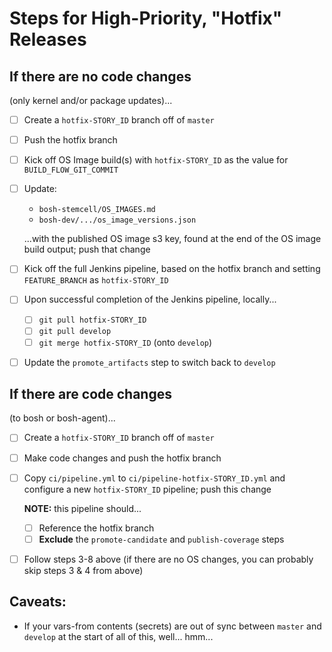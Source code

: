 # Steps for High-Priority, "Hotfix" Releases

## If there are no code changes

(only kernel and/or package updates)...

- [ ] Create a `hotfix-STORY_ID` branch off of `master`
- [ ] Push the hotfix branch
- [ ] Kick off OS Image build(s) with `hotfix-STORY_ID` as the
  value for `BUILD_FLOW_GIT_COMMIT`
- [ ] Update:
  - `bosh-stemcell/OS_IMAGES.md`
  - `bosh-dev/.../os_image_versions.json`

  ...with the published OS image s3 key, found at the end of the
  OS image build output; push that change
- [ ] Kick off the full Jenkins pipeline, based on the hotfix branch and
  setting `FEATURE_BRANCH` as `hotfix-STORY_ID`
- [ ] Upon successful completion of the Jenkins pipeline, locally...
  - [ ] `git pull hotfix-STORY_ID`
  - [ ] `git pull develop`
  - [ ] `git merge hotfix-STORY_ID` (onto `develop`)
- [ ] Update the `promote_artifacts` step to switch back to `develop`

## If there are code changes

(to bosh or bosh-agent)...

- [ ] Create a `hotfix-STORY_ID` branch off of `master`
- [ ] Make code changes and push the hotfix branch
- [ ] Copy `ci/pipeline.yml` to `ci/pipeline-hotfix-STORY_ID.yml` and
  configure a new `hotfix-STORY_ID` pipeline; push this change

  **NOTE:** this pipeline should...
  - [ ] Reference the hotfix branch
  - [ ] **Exclude** the `promote-candidate` and `publish-coverage` steps
- [ ] Follow steps 3-8 above (if there are no OS changes, you can probably
  skip steps 3 & 4 from above)

## Caveats:

- If your vars-from contents (secrets) are out of sync between `master` and
  `develop` at the start of all of this, well... hmm...
